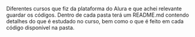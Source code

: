 Diferentes cursos que fiz da plataforma do Alura e que achei relevante guardar os códigos. Dentro de cada pasta terá um README.md contendo detalhes do que é estudado no curso, bem como o que é feito em cada código disponível na pasta.
